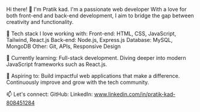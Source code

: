 Hi there! 👋 I'm Pratik kad.
I'm a passionate web developer With a love for both front-end and back-end development, I aim to bridge the gap between creativity and functionality.

🚀 Tech stack I love working with:
Front-end: HTML, CSS, JavaScript, Tailwind, React.js
Back-end: Node.js, Express.js
Database: MySQL, MongoDB
Other: Git, APIs, Responsive Design

🌱 Currently learning:
Full-stack development.
Diving deeper into modern JavaScript frameworks such as React.js.

🎯 Aspiring to:
Build impactful web applications that make a difference.
Continuously improve and grow with the tech community.

📫 Let's connect:
GitHub: 
LinkedIn: www.linkedin.com/in/pratik-kad-808451284
<!---
pratikkad10/pratikkad10 is a ✨ special ✨ repository because its `README.md` (this file) appears on your GitHub profile.
You can click the Preview link to take a look at your changes.
--->

